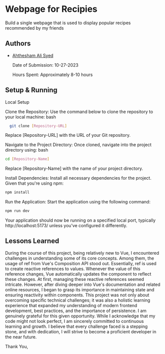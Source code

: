 # Webpage for Recipies

Build a single webpage that is used to display popular recipes recommended by my friends 


## Authors

- [Ahthesham Ali Syed](https://github.com/Ahthe)

  Date of Submission: 10-27-2023 

  Hours Spent: Approximately 8-10 hours


## Setup & Running

Local Setup

Clone the Repository: Use the command below to clone the repository to your local machine:
bash

```bash
  git clone [Repository-URL]
```
Replace [Repository-URL] with the URL of your Git repository.

Navigate to the Project Directory: Once cloned, navigate into the project directory using:
bash
```bash
cd [Repository-Name]
```
Replace [Repository-Name] with the name of your project directory.

Install Dependencies: Install all necessary dependencies for the project. Given that you're using npm:
```bash
npm install
```
Run the Application: Start the application using the following command:
```bash
npm run dev
```
Your application should now be running on a specified local port, typically http://localhost:5173/ unless you've configured it differently.



## Lessons Learned

During the course of this project, being relatively new to Vue, I encountered challenges in understanding some of its core concepts. Among them, the usage of ref from Vue's Composition API stood out. Essentially, ref is used to create reactive references to values. Whenever the value of this reference changes, Vue automatically updates the component to reflect these changes. At first, managing these reactive references seemed intricate. However, after diving deeper into Vue's documentation and related online resources, I began to grasp its importance in maintaining state and ensuring reactivity within components. This project was not only about overcoming specific technical challenges; it was also a holistic learning experience that expanded my understanding of modern frontend development, best practices, and the importance of persistence. I am genuinely grateful for this given opportunity. While I acknowledge that my code might not look perfect, I am sincerely committed to continuous learning and growth. I believe that every challenge faced is a stepping stone, and with dedication, I will strive to become a proficient developer in the near future.

   Thank You,

